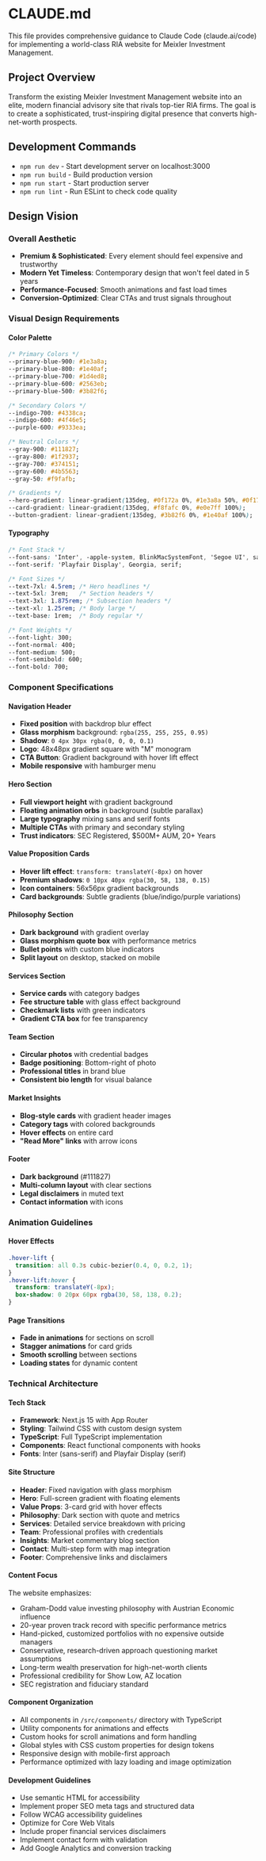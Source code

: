 # CLAUDE.md

This file provides comprehensive guidance to Claude Code (claude.ai/code) for implementing a world-class RIA website for Meixler Investment Management.

## Project Overview

Transform the existing Meixler Investment Management website into an elite, modern financial advisory site that rivals top-tier RIA firms. The goal is to create a sophisticated, trust-inspiring digital presence that converts high-net-worth prospects.

## Development Commands

- `npm run dev` - Start development server on localhost:3000
- `npm run build` - Build production version
- `npm run start` - Start production server
- `npm run lint` - Run ESLint to check code quality

## Design Vision

### Overall Aesthetic
- **Premium & Sophisticated**: Every element should feel expensive and trustworthy
- **Modern Yet Timeless**: Contemporary design that won't feel dated in 5 years
- **Performance-Focused**: Smooth animations and fast load times
- **Conversion-Optimized**: Clear CTAs and trust signals throughout

### Visual Design Requirements

#### Color Palette
```css
/* Primary Colors */
--primary-blue-900: #1e3a8a;
--primary-blue-800: #1e40af;
--primary-blue-700: #1d4ed8;
--primary-blue-600: #2563eb;
--primary-blue-500: #3b82f6;

/* Secondary Colors */
--indigo-700: #4338ca;
--indigo-600: #4f46e5;
--purple-600: #9333ea;

/* Neutral Colors */
--gray-900: #111827;
--gray-800: #1f2937;
--gray-700: #374151;
--gray-600: #4b5563;
--gray-50: #f9fafb;

/* Gradients */
--hero-gradient: linear-gradient(135deg, #0f172a 0%, #1e3a8a 50%, #0f172a 100%);
--card-gradient: linear-gradient(135deg, #f8fafc 0%, #e0e7ff 100%);
--button-gradient: linear-gradient(135deg, #3b82f6 0%, #1e40af 100%);
```

#### Typography
```css
/* Font Stack */
--font-sans: 'Inter', -apple-system, BlinkMacSystemFont, 'Segoe UI', sans-serif;
--font-serif: 'Playfair Display', Georgia, serif;

/* Font Sizes */
--text-7xl: 4.5rem; /* Hero headlines */
--text-5xl: 3rem;   /* Section headers */
--text-3xl: 1.875rem; /* Subsection headers */
--text-xl: 1.25rem; /* Body large */
--text-base: 1rem;  /* Body regular */

/* Font Weights */
--font-light: 300;
--font-normal: 400;
--font-medium: 500;
--font-semibold: 600;
--font-bold: 700;
```

### Component Specifications

#### Navigation Header
- **Fixed position** with backdrop blur effect
- **Glass morphism** background: `rgba(255, 255, 255, 0.95)`
- **Shadow**: `0 4px 30px rgba(0, 0, 0, 0.1)`
- **Logo**: 48x48px gradient square with "M" monogram
- **CTA Button**: Gradient background with hover lift effect
- **Mobile responsive** with hamburger menu

#### Hero Section
- **Full viewport height** with gradient background
- **Floating animation orbs** in background (subtle parallax)
- **Large typography** mixing sans and serif fonts
- **Multiple CTAs** with primary and secondary styling
- **Trust indicators**: SEC Registered, $500M+ AUM, 20+ Years

#### Value Proposition Cards
- **Hover lift effect**: `transform: translateY(-8px)` on hover
- **Premium shadows**: `0 10px 40px rgba(30, 58, 138, 0.15)`
- **Icon containers**: 56x56px gradient backgrounds
- **Card backgrounds**: Subtle gradients (blue/indigo/purple variations)

#### Philosophy Section
- **Dark background** with gradient overlay
- **Glass morphism quote box** with performance metrics
- **Bullet points** with custom blue indicators
- **Split layout** on desktop, stacked on mobile

#### Services Section
- **Service cards** with category badges
- **Fee structure table** with glass effect background
- **Checkmark lists** with green indicators
- **Gradient CTA box** for fee transparency

#### Team Section
- **Circular photos** with credential badges
- **Badge positioning**: Bottom-right of photo
- **Professional titles** in brand blue
- **Consistent bio length** for visual balance

#### Market Insights
- **Blog-style cards** with gradient header images
- **Category tags** with colored backgrounds
- **Hover effects** on entire card
- **"Read More" links** with arrow icons

#### Footer
- **Dark background** (#111827)
- **Multi-column layout** with clear sections
- **Legal disclaimers** in muted text
- **Contact information** with icons

### Animation Guidelines

#### Hover Effects
```css
.hover-lift {
  transition: all 0.3s cubic-bezier(0.4, 0, 0.2, 1);
}
.hover-lift:hover {
  transform: translateY(-8px);
  box-shadow: 0 20px 60px rgba(30, 58, 138, 0.2);
}
```

#### Page Transitions
- **Fade in animations** for sections on scroll
- **Stagger animations** for card grids
- **Smooth scrolling** between sections
- **Loading states** for dynamic content

### Technical Architecture

#### Tech Stack
- **Framework**: Next.js 15 with App Router
- **Styling**: Tailwind CSS with custom design system
- **TypeScript**: Full TypeScript implementation
- **Components**: React functional components with hooks
- **Fonts**: Inter (sans-serif) and Playfair Display (serif)

#### Site Structure
- **Header**: Fixed navigation with glass morphism
- **Hero**: Full-screen gradient with floating elements
- **Value Props**: 3-card grid with hover effects
- **Philosophy**: Dark section with quote and metrics
- **Services**: Detailed service breakdown with pricing
- **Team**: Professional profiles with credentials
- **Insights**: Market commentary blog section
- **Contact**: Multi-step form with map integration
- **Footer**: Comprehensive links and disclaimers

#### Content Focus
The website emphasizes:
- Graham-Dodd value investing philosophy with Austrian Economic influence
- 20-year proven track record with specific performance metrics
- Hand-picked, customized portfolios with no expensive outside managers
- Conservative, research-driven approach questioning market assumptions
- Long-term wealth preservation for high-net-worth clients
- Professional credibility for Show Low, AZ location
- SEC registration and fiduciary standard

#### Component Organization
- All components in `/src/components/` directory with TypeScript
- Utility components for animations and effects
- Custom hooks for scroll animations and form handling
- Global styles with CSS custom properties for design tokens
- Responsive design with mobile-first approach
- Performance optimized with lazy loading and image optimization

#### Development Guidelines
- Use semantic HTML for accessibility
- Implement proper SEO meta tags and structured data
- Follow WCAG accessibility guidelines
- Optimize for Core Web Vitals
- Include proper financial services disclaimers
- Implement contact form with validation
- Add Google Analytics and conversion tracking